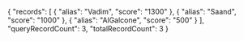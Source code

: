 {
    "records": [
    {
      "alias": "Vadim",
      "score": "1300"
    },
    {
      "alias": "Saand",
      "score": "1000"
    },
    {
      "alias": "AlGalcone",
      "score": "500"
    }
  ],
  "queryRecordCount": 3,
  "totalRecordCount": 3
}
